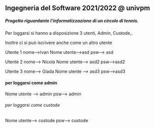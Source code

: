 ## **Ingegneria del Software 2021/2022 @ univpm**

##### *Progetto riguardante l'informatizzazione di un circolo di tennis.*

Per loggarsi si hanno a disposizione  3 utenti, Admin, Custode,.

Inoltre ci si può iscrivere anche come un altro utente 

Utente 1 nome-->Ivan Nome utente-->asd psw--> asd

Utente 2 nome--> Nicola Nome utente--> asd2 psw-->asd2

Utente 3 nome--> Giada Nome utente --> asd3 psw-->asd3

#### per loggarsi come admin

Nome utente --> admin psw--> admin

###### per loggarsi come custode 

Nome utente--> custode psw--> custode
